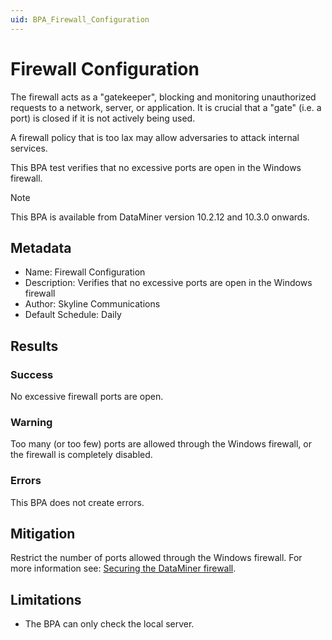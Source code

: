 ```yaml
---
uid: BPA_Firewall_Configuration
---
```


# Firewall Configuration

The firewall acts as a "gatekeeper", blocking and monitoring unauthorized requests to a network, server, or application. It is crucial that a "gate" (i.e. a port) is closed if it is not actively being used.

A firewall policy that is too lax may allow adversaries to attack internal services.

This BPA test verifies that no excessive ports are open in the Windows firewall.

> [!NOTE]
> This BPA is available from DataMiner version 10.2.12 and 10.3.0 onwards.

## Metadata

- Name: Firewall Configuration
- Description: Verifies that no excessive ports are open in the Windows firewall
- Author: Skyline Communications
- Default Schedule: Daily

## Results

### Success

No excessive firewall ports are open.

### Warning

Too many (or too few) ports are allowed through the Windows firewall, or the firewall is completely disabled.

### Errors

This BPA does not create errors.

## Mitigation

Restrict the number of ports allowed through the Windows firewall. For more information see: [Securing the DataMiner firewall](https://community.dataminer.services/securing-dataminer-part-2-firewall/).

## Limitations

- The BPA can only check the local server.
